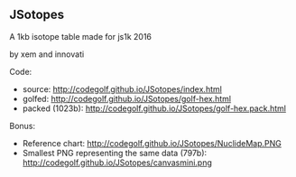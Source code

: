 JSotopes
--

A 1kb isotope table made for js1k 2016

by xem and innovati

Code:

- source: http://codegolf.github.io/JSotopes/index.html
- golfed: http://codegolf.github.io/JSotopes/golf-hex.html
- packed (1023b): http://codegolf.github.io/JSotopes/golf-hex.pack.html


Bonus:

- Reference chart: http://codegolf.github.io/JSotopes/NuclideMap.PNG
- Smallest PNG representing the same data (797b): http://codegolf.github.io/JSotopes/canvasmini.png